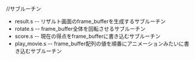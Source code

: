 //サブルーチン
* result.s -- リザルト画面のframe_bufferを生成するサブルーチン
* rotate.s -- frame_buffer全体を回転させるサブルーチン
* score.s -- 現在の得点をframe_bufferに書き込むサブルーチン
* play_movie.s -- frame_buffer配列の値を順番にアニメーションみたいに書き込むサブルーチン

